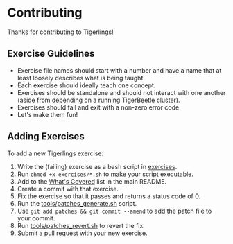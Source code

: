 # Contributing

Thanks for contributing to Tigerlings!

## Exercise Guidelines

- Exercise file names should start with a number and have a name that at least loosely describes what is being taught.
- Each exercise should ideally teach one concept.
- Exercises should be standalone and should not interact with one another (aside from depending on a running TigerBeetle cluster).
- Exercises should fail and exit with a non-zero error code.
- Let's make them fun!

## Adding Exercises

To add a new Tigerlings exercise:

1. Write the (failing) exercise as a bash script in [exercises](./exercises/).
2. Run `chmod +x exercises/*.sh` to make your script executable.
3. Add to the [What's Covered](README.md#whats-covered) list in the main README.
4. Create a commit with that exercise.
5. Fix the exercise so that it passes and returns a status code of 0.
6. Run the [tools/patches_generate.sh](./tools/patches_generate.sh) script.
7. Use `git add patches && git commit --amend` to add the patch file to your commit.
8. Run [tools/patches_revert.sh](./tools/patches_revert.sh) to revert the fix.
9. Submit a pull request with your new exercise.
